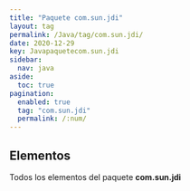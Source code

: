 ```yaml
---
title: "Paquete com.sun.jdi"
layout: tag
permalink: /Java/tag/com.sun.jdi/
date: 2020-12-29
key: Javapaquetecom.sun.jdi
sidebar: 
  nav: java
aside: 
  toc: true
pagination: 
  enabled: true
  tag: "com.sun.jdi"
  permalink: /:num/
---
```


<h2>Elementos</h2>
Todos los elementos del paquete <strong>com.sun.jdi</strong>
